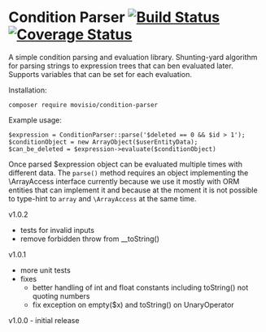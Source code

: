 # Condition Parser [![Build Status](https://travis-ci.org/movisio/condition-parser.svg?branch=master)](https://travis-ci.org/movisio/condition-parser) [![Coverage Status](https://coveralls.io/repos/github/movisio/condition-parser/badge.svg?branch=master)](https://coveralls.io/github/movisio/condition-parser?branch=master)

A simple condition parsing and evaluation library. Shunting-yard algorithm for parsing strings to expression trees that can ben evaluated later. Supports variables that can be set for each evaluation.

Installation:
```
composer require movisio/condition-parser
```

Example usage:
```
$expression = ConditionParser::parse('$deleted == 0 && $id > 1');
$conditionObject = new ArrayObject($userEntityData);
$can_be_deleted = $expression->evaluate($conditionObject)
```
Once parsed $expression object can be evaluated multiple times with different data.
The `parse()` method requires an object implementing the \ArrayAccess interface currently because we use it mostly with ORM entities that can implement it and because at the moment it is not possible to type-hint to `array` and `\ArrayAccess` at the same time. 

v1.0.2
- tests for invalid inputs
- remove forbidden throw from __toString()

v1.0.1
- more unit tests
- fixes
  - better handling of int and float constants including toString() not quoting numbers
  - fix exception on empty($x) and toString() on UnaryOperator

v1.0.0 - initial release